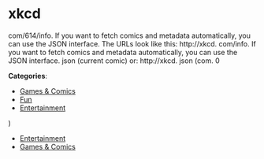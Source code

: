 # xkcd


com/614/info. If you want to fetch comics and metadata automatically, you can use the JSON interface. The URLs look like this: http://xkcd. com/info.  If you want to fetch comics and metadata automatically, you can use the JSON interface. json (current comic) or: http://xkcd. json (com. 0



**Categories**:
- [Games & Comics](https://github.com/apis-list/apis-list#games-and-comics)
- [Fun](https://github.com/apis-list/apis-list#fun)
- [Entertainment](https://github.com/apis-list/apis-list#entertainment)



)
- [Entertainment](https://github.com/apis-list/apis-list#entertainment)
- [Games & Comics](https://github.com/apis-list/apis-list#games-and-comics)




